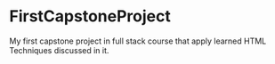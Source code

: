 # FirstCapstoneProject
My first capstone project in full stack course that apply learned HTML Techniques discussed in it.
